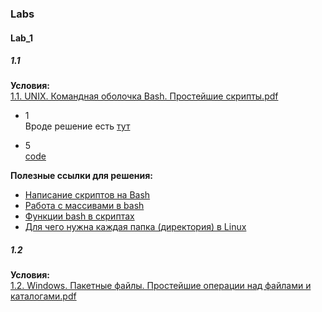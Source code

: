 ### Labs

#### Lab_1

##### 1.1
**Условия:**   
[1.1. UNIX. Командная оболочка Bash. Простейшие скрипты.pdf][task_1_1]

* 1  
  Вроде решение есть [тут](https://www.cyberforum.ru/shell/thread2331866.html)

* 5  
  [code][laba_1_1_5]


**Полезные ссылки для решения:**  
* [Написание скриптов на Bash](https://losst.ru/napisanie-skriptov-na-bash)  
* [Работа с массивами в bash](https://habr.com/ru/company/ruvds/blog/413725/)  
* [Функции bash в скриптах](https://losst.ru/funktsii-bash-v-skriptah)
* [Для чего нужна каждая папка (директория) в Linux](https://unlix.ru/для-чего-нужна-каждая-директория-в-linux/)

##### 1.2
**Условия:**   
[1.2. Windows. Пакетные файлы. Простейшие операции над файлами и каталогами.pdf][task_1_2]


[task_1_1]: ../../../media/sem_5/os/labs/lab_1/1-1-unix-komandnaja-obolochka-bash-prostejshie-skriptypdf.pdf
[task_1_2]: ../../../media/sem_5/os/labs/lab_1/1-2-windows-paketnye-fajly-prostejshie-operatsii-nad-fajlami-i-katalogamipdf.pdf


[laba_1_1_5]: ../../../src/sem_5/os/labs/lab_1/lab_1_1/num_5.sh